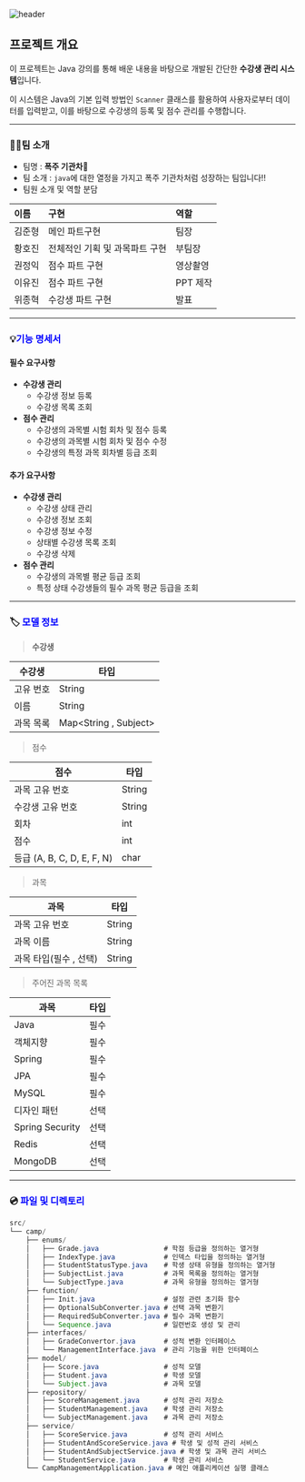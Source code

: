 ![header](https://capsule-render.vercel.app/api?text=23조%20수강생%20관리%20시스템&animation=fadeIn&type=venom&color=FFA7A7&fontColor=F15F5F)

## 프로젝트 개요

이 프로젝트는 Java 강의를 통해 배운 내용을 바탕으로 개발된 간단한 **수강생 관리 시스템**입니다.

이 시스템은 Java의 기본 입력 방법인 `Scanner` 클래스를 활용하여 사용자로부터 데이터를 입력받고, 이를 바탕으로 수강생의 등록 및 점수 관리를 수행합니다.

---

### 👨‍💻팀 소개

- 팀명 : **폭주 기관차🚂**
- 팀 소개 :  `java`에 대한 열정을 가지고 폭주 기관차처럼 성장하는 팀입니다!!
- 팀원 소개 및 역할  분담

| 이름   | 구현                           | 역할     |
| :----- | :----------------------------- | :------- |
| 김준형 | 메인 파트구현                  | 팀장     |
| 황호진 | 전체적인 기획 및 과목파트 구현 | 부팀장   |
| 권정익 | 점수 파트 구현                 | 영상촬영 |
| 이유진 | 점수 파트 구현                 | PPT 제작 |
| 위종혁 | 수강생 파트 구현               | 발표     |

---



### 💡<span style="color:blue">기능 명세서</span>

#### 필수 요구사항

- **수강생 관리**
  - 수강생 정보 등록
  - 수강생 목록 조회
- **점수 관리**
  - 수강생의 과목별 시험 회차 및 점수 등록
  - 수강생의 과목별 시험 회차 및 점수 수정
  - 수강생의 특정 과목 회차별 등급 조회

#### 추가 요구사항

- **수강생 관리**
  - 수강생 상태 관리
  - 수강생 정보 조회
  - 수강생 정보 수정
  - 상태별 수강생 목록 조회
  - 수강생 삭제
- **점수 관리**
  - 수강생의 과목별 평균 등급 조회
  - 특정 상태 수강생들의 필수 과목 평균 등급을 조회

---



### 🏷️ <span style="color:blue">모델 정보</span>

> **수강생**

| 수강생    | 타입                  |
| --------- | --------------------- |
| 고유 번호 | String                |
| 이름      | String                |
| 과목 목록 | Map<String , Subject> |

> 점수

| 점수                       | 타입   |
| -------------------------- | ------ |
| 과목 고유 번호             | String |
| 수강생 고유 번호           | String |
| 회차                       | int    |
| 점수                       | int    |
| 등급 (A, B, C, D, E, F, N) | char   |

> 과목

| 과목                   | 타입   |
| ---------------------- | ------ |
| 과목 고유 번호         | String |
| 과목 이름              | String |
| 과목 타입(필수 , 선택) | String |

> 주어진 과목 목록

| 과목            | 타입 |
| --------------- | ---- |
| Java            | 필수 |
| 객체지향        | 필수 |
| Spring          | 필수 |
| JPA             | 필수 |
| MySQL           | 필수 |
| 디자인 패턴     | 선택 |
| Spring Security | 선택 |
| Redis           | 선택 |
| MongoDB         | 선택 |

***



### 💿 <span style="color:blue">파일 및 디렉토리</span>

```java
src/
└── camp/
    ├── enums/
    │   ├── Grade.java                # 학점 등급을 정의하는 열거형
    │   ├── IndexType.java            # 인덱스 타입을 정의하는 열거형
    │   ├── StudentStatusType.java    # 학생 상태 유형을 정의하는 열거형
    │   ├── SubjectList.java          # 과목 목록을 정의하는 열거형
    │   └── SubjectType.java          # 과목 유형을 정의하는 열거형
    ├── function/
    │   ├── Init.java                 # 설정 관련 초기화 함수
    │   ├── OptionalSubConverter.java # 선택 과목 변환기
    │   ├── RequiredSubConverter.java # 필수 과목 변환기
    │   └── Sequence.java             # 일련번호 생성 및 관리
    ├── interfaces/
    │   ├── GradeConvertor.java       # 성적 변환 인터페이스
    │   └── ManagementInterface.java  # 관리 기능을 위한 인터페이스
    ├── model/
    │   ├── Score.java                # 성적 모델
    │   ├── Student.java              # 학생 모델
    │   └── Subject.java              # 과목 모델
    ├── repository/
    │   ├── ScoreManagement.java      # 성적 관리 저장소
    │   ├── StudentManagement.java    # 학생 관리 저장소
    │   └── SubjectManagement.java    # 과목 관리 저장소
    ├── service/
    │   ├── ScoreService.java         # 성적 관리 서비스
    │   ├── StudentAndScoreService.java # 학생 및 성적 관리 서비스
    │   ├── StudentAndSubjectService.java # 학생 및 과목 관리 서비스
    │   └── StudentService.java       # 학생 관리 서비스
    └── CampManagementApplication.java # 메인 애플리케이션 실행 클래스
```

